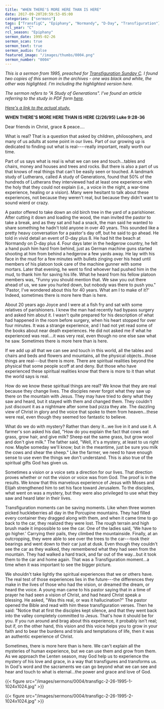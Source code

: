 ```yaml
---
title: "WHEN THERE'S MORE HERE THAN IS HERE"
date: 2017-09-20T20:59:53-05:00
categories: ["sermons"]
tags: ["TransfigC", "Epiphany", "Normandy", "D-Day", "Transfiguration"]
rcl_year: "C"
rcl_season: "Epiphany"
sermon_date: 1995-02-26
sermon_scan: true
sermon_text: true
sermon_audio: false
featured_image: "/images/thumbs/0004.png"
sermon_number: "0004"
---
```

_This is a sermon from 1995, preached for [Transfiguration Sunday C](http://lectionary.library.vanderbilt.edu/texts.php?id=116). I found two copies of this sermon in the archives - one was black and white, the other was higlighted. I'm including the highlighted version here._

_The sermon refers to "A Study of Generations". I've found an article referring to the study in PDF form [here](http://www.ctsfw.net/media/pdfs/surburgstudyofgenerations.pdf)._

_[Here's a link to the actual study.](http://www.amazon.com/Study-generations-two-year-Lutherans-attitudes/dp/080661207X)_
<!--more-->

**WHEN THERE'S MORE HERE THAN IS HERE (2/26/95) Luke 9:28-36**

Dear friends in Christ, grace & peace....

What is real? That is a question that asked by children, philosophers, and many of us adults at some point in our lives. Part of our growing up is dedicated to finding out what is real----really important, really worth our time.

Part of us says what is real is what we can see and touch...tables and chairs, money and houses and trees and rocks. But there is also a part of us that knows of real things that can't be easily seen or touched. A landmark study of Lutherans, called A study of Generations, found that 50% of the hundreds of Lutherans they interviewed had at least one experience with the holy that they could not explain (i.e., a voice in the night, a war-time experience, healing or a vision). Many were hesitant to talk about these experiences, not because they weren't real, but because they didn't want to sound wierd or crazy.

A pastor offered to take down an old birch tree in the yard of a parishioner. After cutting it down and loading the wood, the man invited the pastor to take a break, and as they sat and had a snack, the man said he wanted to share something he hadn't told anyone in over 40 years. This sounded like a pretty heavy conversation for a pastor's day off, but he said to go ahead. He told in vivid detail an event of D-day plus 8. He had hit the beach at Normandy on D-day plus 4. Four days later in the hedgerow country, he felt a hand push him hard from behind, just as German machine guns started shooting at him from behind a hedgerow a few yards away. He lay with his face in the mud for a few minutes with bullets zinging over his head until members of his platoon took care of the machine gunner with some mortars. Later that evening, he went to find whoever had pushed him in the mud, to thank him for saving his life. What he heard from his fellow platoon members was, "Funny you should mention that. We saw you out there ahead of us, we saw you hurled down, but nobody was there to push you." 'Pastor, I've wondered about this for 40 years. What am I to make of it?' Indeed, sometimes there is more here than is here.

About 20 years ago Joyce and I were at a fish fry and sat with some relatives of parishioners. I knew the man had recently had bypass surgery and asked him about it. I wasn't quite prepared for his description of what had happened in the room before surgery, when his heart stopped for over four minutes. It was a strange experience, and I had not yet read some of the books about near death experiences. He did not asked me if what he experienced was real....it was very real, even though no one else saw what he saw. Sometimes there is more here than is here.

If we add up all that we can see and touch in this world, all the tables and chairs and beds and flowers and mountains, all the physical objects...those things are real---but there is more. There are spiritual realities beyond the physical that some people scoff at and deny. But those who have experienced these spiritual realities know that there is more to it than what the world says is real.

How do we know these spiritual things are real? We know that they are real because they change lives. The disciples never forgot what they saw up there on the mountain with Jesus. They may have tried to deny what they saw and heard, but it stayed with them and changed them. They couldn't just discount it as a nightmare after some bad pizza they ate. The dazzling view of Christ in glory and the voice that spoke to them from heaven...these were real, even though they seemed too fantastic to believe.

What do we do with mystery? Rather than deny it...we live in it and use it. A farmer's son asked his dad, "How do you explain the fact that cows eat grass, grow hair, and give milk? Sheep eat the same grass, but grow wool and don't give milk." The father said, "Well, it's a mystery, at least to us right now. Maybe someday we'll know; but in the meantime, just be sure you milk the cows and shear the sheep." Like the farmer, we need to have enough sense to use even the things we don't understand. This is also true of the spiritual gifts God has given us.

Sometimes a vision or a voice sets a direction for our lives. That direction proves whether or not the vision or voice was from God. The proof is in the results. We know that this marvelous experience of Jesus with Moses and Elijah strengthened him to set his face toward Jerusalem. To the disciples, what went on was a mystery, but they were also privileged to use what they saw and heard later in their lives.

Transfiguration moments can be saving moments. Like when three women picked huckleberries all day in the Porcupine mountains. They had filled every container they dragged along with them, and when it came time to go back to the car, they realized they were lost. The rough terrain and high brush made it impossible to see the car. One of the ladies said, 'We have to go higher.' Carrying their pails, they climbed the mountainside. Finally, at an outcropping, they were able to see over the trees to the car---took their bearings and went down to their car just at dusk. Even though they couldn't see the car as they walked, they remembered what they had seen from the mountain. They had walked a hard track, and far out of the way...but it took them to the car and home again. That was a Transfiguration moment...a time when it was important to see the bigger picture.

We shouldn't take lightly the spiritual experiences that we or others have. The real test of those experiences lies in the future---the differences they make in the lives of those who had the vision, or dreamed the dream, or heard the voice. A young man came to his pastor saying that in a time of prayer he had seen a vision of Christ, and had heard Christ speak a blessing. He asked, "Was this real, or was it hallucination?" The pastor opened the Bible and read with him these transfiguration verses. Then he said: "Notice that at first the disciples kept silence, and that they went back into the valley completely committed to Jesus. That's how it should be for you. If you run around and brag about this experience, it probably isn't real; but if, on the other hand, this vision and this voice helps you to grow in your faith and to bear the burdens and trials and temptations of life, then it was an authentic experience of Christ.

Sometimes, there is more here than is here. We can't explain all the mysteries of human experience, but we can use them and grow from them. As we approach the Lenten season, may God help us to experience the mystery of his love and grace, in a way that transfigures and transforms us. In God's word and the sacraments we can go beyond what we can see and hear and touch to what is eternal...the power and grace and love of God.

{{< figure src="/images/sermons/0004/transfigc-2-26-1995-1-1024x1024.jpg" >}}

{{< figure src="/images/sermons/0004/transfigc-2-26-1995-2-1024x1024.jpg" >}}
